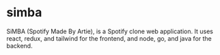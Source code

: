 # simba
SiMBA (Spotify Made By Artie), is a Spotify clone web application. It uses react, redux, and tailwind for the frontend, and node, go, and java for the backend.
